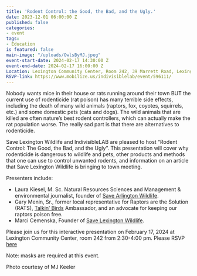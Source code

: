 ```yaml
---
title: 'Rodent Control: the Good, the Bad, and the Ugly.'
date: 2023-12-01 06:00:00 Z
published: false
categories:
- event
tags:
- Education
is featured: false
main-image: "/uploads/OwlsByMJ.jpeg"
event-start-date: 2024-02-17 14:30:00 Z
event-end-date: 2024-02-17 16:00:00 Z
Location: Lexington Community Center, Room 242, 39 Marrett Road, Lexington, MA
RSVP-link: https://www.mobilize.us/indivisiblelab/event/596111/
---
```


Nobody wants mice in their house or rats running around their town BUT the current use of rodenticide (rat poison) has many terrible side effects, including the death of many wild animals (raptors, fox, coyotes, squirrels, etc.) and some domestic pets (cats and dogs). The wild animals that are killed are often nature’s best rodent controllers, which can actually make the rat population worse. The really sad part is that there are alternatives to rodenticide.

Save Lexington Wildlife and IndivisibleLAB are pleased to host “Rodent Control: The Good, the Bad, and the Ugly”. This presentation will cover why rodenticide is dangerous to wildlife and pets, other products and methods that one can use to control unwanted rodents, and information on an article that Save Lexington Wildlife is bringing to town meeting.

Presenters include:
- Laura Kiesel, M. Sc. Natural Resources Sciences and Management & environmental journalist, founder of [Save Arlington Wildlife](https://savearlingtonwildlife.org).
- Gary Menin, Sr., former local representative for Raptors are the Solution (RATS), [Talkin’ Birds](https://www.talkinbirds.com) Ambassador, and an advocate for keeping our raptors poison free.
- Marci Cemenska, Founder of [Save Lexington Wildlife](https://savelexingtonwildlife.org/).

Please join us for this interactive presentation on February 17, 2024 at Lexington Community Center, room 242 from 2:30-4:00 pm. Please RSVP [here](https://www.mobilize.us/indivisiblelab/event/596111/) 

Note: masks are required at this event.

Photo courtesy of MJ Keeler